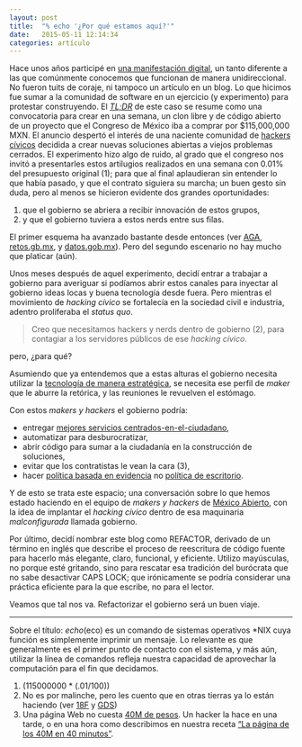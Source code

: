 ```yaml
---
layout: post
title:  "% echo '¿Por qué estamos aquí?'"
date:   2015-05-11 12:14:34
categories: artículo
---
```


Hace unos años participé en [una manifestación digital](http://blog.codeandomexico.org/2015/03/19/app-rebelde-cambio-raiz/), un tanto diferente a las que comúnmente conocemos que funcionan de manera unidireccional. No fueron tuits de coraje, ni tampoco un artículo en un blog. Lo que hicimos fue sumar a la comunidad de software en un ejercicio (y experimento) para protestar construyendo. El [_TL;DR_](http://www.urbandictionary.com/define.php?term=TLDR) de este caso se resume como una convocatoria para crear en una semana, un clon libre y de código abierto de un proyecto que el Congreso de México iba a comprar por $115,000,000 MXN. El anuncio despertó el interés de una naciente comunidad de [hackers cívicos](http://blog.codeandomexico.org/2014/12/09/como-ser-hacker-civico/) decidida a crear nuevas soluciones abiertas a viejos problemas cerrados. El experimento hizo algo de ruido, al grado que el congreso nos invitó a presentarles estos artilugios realizados en una semana con 0.01% del presupuesto original (1); para que al final aplaudieran sin entender lo que había pasado, y que el contrato siguiera su marcha; un buen gesto sin duda, pero al menos se hicieron evidente dos grandes oportunidades:

1. que el gobierno se abriera a recibir innovación de estos grupos,
2. y que el gobierno tuviera a estos nerds entre sus filas.

El primer esquema ha avanzado bastante desde entonces (ver [AGA](http://aga.org.mx/), [retos.gb.mx](http://retos.gob.mx), y [datos.gob.mx](http://datos.gob.mx)). Pero del segundo escenario no hay mucho que platicar (aún).

Unos meses después de aquel experimento, decidí entrar a trabajar a gobierno para averiguar si podíamos abrir estos canales para inyectar al gobierno ideas locas y buena tecnología desde fuera. Pero mientras el movimiento de *hacking cívico* se fortalecía en la sociedad civil e industria, adentro proliferaba el *status quo*.

> Creo que necesitamos hackers y nerds dentro de gobierno (2), para contagiar a los servidores públicos de ese *hacking cívico*. 

pero, ¿para qué?

Asumiendo que ya entendemos que a estas alturas el gobierno necesita utilizar la [tecnología de manera estratégica](http://www.presidencia.gob.mx/edn/), se necesita ese perfil de *maker* que le aburre la retórica, y las reuniones le revuelven el estómago.

Con estos *makers y hackers* el gobierno podría:

- entregar [mejores servicios centrados-en-el-ciudadano](#),
- automatizar para desburocratizar,
- abrir código para sumar a la ciudadanía en la construcción de soluciones,
- evitar que los contratistas le vean la cara (3),
- hacer [política basada en evidencia](#) no [política de escritorio](#).

Y de esto se trata este espacio; una conversación sobre lo que hemos estado haciendo en el equipo de *makers y hackers* de [México Abierto](https://github.com/mxabierto/), con la idea de implantar el *hacking cívico* dentro de esa maquinaria *malconfigurada* llamada gobierno.

Por último, decidí nombrar este blog como REFACTOR, derivado de un término en inglés que describe el proceso de reescritura de código fuente para hacerlo más elegante, claro, funcional, y eficiente. Utilizo mayúsculas, no porque esté gritando, sino para rescatar esa tradición del burócrata que no sabe desactivar CAPS LOCK; que irónicamente se podría considerar una práctica eficiente para la que escribe, no para el lector.

Veamos que tal nos va. Refactorizar el gobierno será un buen viaje.

---

Sobre el título: *echo*(eco) es un comando de sistemas operativos *NIX cuya función es simplemente imprimir un mensaje. Lo relevante es que generalmente es el primer punto de contacto con el sistema, y más aún, utilizar la línea de comandos refleja nuestra capacidad de aprovechar la computación para el fin que decidamos.

1. (115000000 * (.01/100))
2. No es por malinche, pero les cuento que en otras tierras ya lo están haciendo (ver [18F](https://18f.gsa.gov/) y [GDS](https://gds.blog.gov.uk/))
3. Una página Web no cuesta [40M de pesos](#). Un hacker la hace en una tarde, o en una hora como describimos en nuestra receta [“La página de los 40M en 40 minutos”](#).

